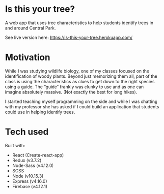 # Is this your tree?

A web app that uses tree characteristics to help students identify trees in and around Central Park.

See live version here: https://is-this-your-tree.herokuapp.com/

# Motivation

While I was studying wildlife biology, one of my classes focused on the identification of woody plants. Beyond just memorizing them all, part of the class is using the characteristics as clues to get down to the right species using a guide. The “guide” frankly was clunky to use and as one can imagine absolutely massive. (Not exactly the best for long hikes). 

I started teaching myself programming on the side and while I was chatting with my professor she has asked if I could build an application that students could use in helping identify trees. 

# Tech used

 Built with: 
  - React (Create-react-app)
  - Redux (v3.7.2)
  - Node-Sass (v4.12.0)
  - SCSS
  - Node (v10.15.3)
  - Express (v4.16.0) 
  - Firebase (v4.12.1)
